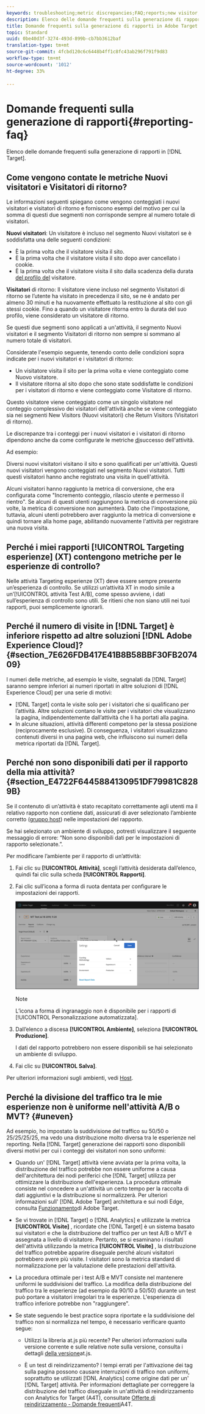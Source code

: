 ```yaml
---
keywords: troubleshooting;metric discrepancies;FAQ;reports;new visitor;new visitors;returning visitor;returning visitors;return visit;new visit
description: Elenco delle domande frequenti sulla generazione di rapporti in Adobe Target.
title: Domande frequenti sulla generazione di rapporti in Adobe Target
topic: Standard
uuid: 0be40d3f-3274-493d-899b-cb7bb3612baf
translation-type: tm+mt
source-git-commit: 4fcbd120c6c6448b4ff1c8fc43ab296f791f9d83
workflow-type: tm+mt
source-wordcount: '1012'
ht-degree: 33%

---
```



# Domande frequenti sulla generazione di rapporti{#reporting-faq}

Elenco delle domande frequenti sulla generazione di rapporti in [!DNL Target].

## Come vengono contate le metriche Nuovi visitatori e Visitatori di ritorno?

Le informazioni seguenti spiegano come vengono conteggiati i nuovi visitatori e visitatori di ritorno e forniscono esempi del motivo per cui la somma di questi due segmenti non corrisponde sempre al numero totale di visitatori.

**Nuovi visitatori**: Un visitatore è incluso nel segmento Nuovi visitatori se è soddisfatta una delle seguenti condizioni:

* È la prima volta che il visitatore visita il sito.
* È la prima volta che il visitatore visita il sito dopo aver cancellato i cookie.
* È la prima volta che il visitatore visita il sito dalla scadenza della durata [del profilo del](/help/c-target/c-visitor-profile/visitor-profile-lifetime.md) visitatore.

**Visitatori** di ritorno: Il visitatore viene incluso nel segmento Visitatori di ritorno se l’utente ha visitato in precedenza il sito, se ne è andato per almeno 30 minuti e ha nuovamente effettuato la restituzione al sito con gli stessi cookie. Fino a quando un visitatore ritorna entro la durata del suo profilo, viene considerato un visitatore di ritorno.

Se questi due segmenti sono applicati a un&#39;attività, il segmento Nuovi visitatori e il segmento Visitatori di ritorno non sempre si sommano al numero totale di visitatori.

Considerate l&#39;esempio seguente, tenendo conto delle condizioni sopra indicate per i nuovi visitatori e i visitatori di ritorno:

* Un visitatore visita il sito per la prima volta e viene conteggiato come Nuovo visitatore.
* Il visitatore ritorna al sito dopo che sono state soddisfatte le condizioni per i visitatori di ritorno e viene conteggiato come Visitatore di ritorno.

Questo visitatore viene conteggiato come un singolo visitatore nel conteggio complessivo dei visitatori dell&#39;attività anche se viene conteggiato sia nei segmenti New Visitors (Nuovi visitatori) che Return Visitors (Visitatori di ritorno).

Le discrepanze tra i conteggi per i nuovi visitatori e i visitatori di ritorno dipendono anche da come configurate le metriche [di](/help/c-activities/r-success-metrics/success-metrics.md)successo dell&#39;attività.

Ad esempio:

Diversi nuovi visitatori visitano il sito e sono qualificati per un&#39;attività. Questi nuovi visitatori vengono conteggiati nel segmento Nuovi visitatori. Tutti questi visitatori hanno anche registrato una visita in quell&#39;attività.

Alcuni visitatori hanno raggiunto la metrica di conversione, che era configurata come &quot;Incremento conteggio, rilascio utente e permesso il rientro&quot;. Se alcuni di questi utenti raggiungono la metrica di conversione più volte, la metrica di conversione non aumenterà. Dato che l&#39;impostazione, tuttavia, alcuni utenti potrebbero aver raggiunto la metrica di conversione e quindi tornare alla home page, abilitando nuovamente l&#39;attività per registrare una nuova visita.

## Perché i miei rapporti [!UICONTROL Targeting esperienze] (XT) contengono metriche per le esperienze di controllo?

Nelle attività Targeting esperienze (XT) deve essere sempre presente un’esperienza di controllo. Se utilizzi un’attività XT in modo simile a un’[!UICONTROL attività Test A/B], come spesso avviene, i dati sull’esperienza di controllo sono utili. Se ritieni che non siano utili nei tuoi rapporti, puoi semplicemente ignorarli.

## Perché il numero di visite in [!DNL Target] è inferiore rispetto ad altre soluzioni [!DNL Adobe Experience Cloud]?{#section_7E626FDB417E41B8B58BBF30FB207409}

I numeri delle metriche, ad esempio le visite, segnalati da [!DNL Target] saranno sempre inferiori ai numeri riportati in altre soluzioni di [!DNL Experience Cloud] per una serie di motivi:

* [!DNL Target] conta le visite solo per i visitatori che si qualificano per l’attività. Altre soluzioni contano le visite per i visitatori che visualizzano la pagina, indipendentemente dall’attività che li ha portati alla pagina.
* In alcune situazioni, attività differenti competono per la stessa posizione (reciprocamente esclusive). Di conseguenza, i visitatori visualizzano contenuti diversi in una pagina web, che influiscono sui numeri della metrica riportati da [!DNL Target].

## Perché non sono disponibili dati per il rapporto della mia attività? {#section_E4722F6445884130951DF79981C8289B}

Se il contenuto di un’attività è stato recapitato correttamente agli utenti ma il relativo rapporto non contiene dati, assicurati di aver selezionato l’ambiente corretto ([gruppo host](/help/administrating-target/hosts.md)) nelle impostazioni del rapporto.

Se hai selezionato un ambiente di sviluppo, potresti visualizzare il seguente messaggio di errore: “Non sono disponibili dati per le impostazioni di rapporto selezionate.”.

Per modificare l’ambiente per il rapporto di un’attività:

1. Fai clic su **[!UICONTROL Attività]**, scegli l’attività desiderata dall’elenco, quindi fai clic sulla scheda **[!UICONTROL Rapporti]**.
1. Fai clic sull’icona a forma di ruota dentata per configurare le impostazioni dei rapporti.

   ![Finestra di dialogo Impostazioni A/B](/help/c-reports/c-report-settings/assets/ab_settings_dialog.png)

   >[!NOTE]
   >
   >L’icona a forma di ingranaggio non è disponibile per i rapporti di [!UICONTROL Personalizzazione automatizzata].

1. Dall’elenco a discesa **[!UICONTROL Ambiente]**, seleziona **[!UICONTROL Produzione]**.

   I dati del rapporto potrebbero non essere disponibili se hai selezionato un ambiente di sviluppo.

1. Fai clic su **[!UICONTROL Salva]**.

Per ulteriori informazioni sugli ambienti, vedi [Host](../administrating-target/hosts.md#concept_516BB01EBFBD4449AB03940D31AEB66E).

## Perché la divisione del traffico tra le mie esperienze non è uniforme nell&#39;attività A/B o MVT? {#uneven}

Ad esempio, ho impostato la suddivisione del traffico su 50/50 o 25/25/25/25, ma vedo una distribuzione molto diversa tra le esperienze nel reporting. Nella [!DNL Target] generazione dei rapporti sono disponibili diversi motivi per cui i conteggi dei visitatori non sono uniformi:

* Quando un&#39; [!DNL Target] attività viene avviata per la prima volta, la distribuzione del traffico potrebbe non essere uniforme a causa dell&#39;architettura dei nodi periferici che [!DNL Target] utilizza per ottimizzare la distribuzione dell&#39;esperienza. La procedura ottimale consiste nel concedere a un&#39;attività un certo tempo per la raccolta di dati aggiuntivi e la distribuzione si normalizzerà. Per ulteriori informazioni sull&#39; [!DNL Adobe Target] architettura e sui nodi Edge, consulta [Funzionamento](/help/c-intro/how-target-works.md)di Adobe Target.
* Se vi trovate in [!DNL Target] o [!DNL Analytics] e utilizzate la metrica **[!UICONTROL Visite]** , ricordate che [!DNL Target] è un sistema basato sui visitatori e che la distribuzione del traffico per un test A/B o MVT è assegnata a livello di visitatore. Pertanto, se si esaminano i risultati dell&#39;attività utilizzando la metrica **[!UICONTROL Visite]** , la distribuzione del traffico potrebbe apparire diseguale perché alcuni visitatori potrebbero avere più visite. I visitatori sono la metrica standard di normalizzazione per la valutazione delle prestazioni dell&#39;attività.
* La procedura ottimale per i test A/B e MVT consiste nel mantenere uniformi le suddivisioni del traffico. La modifica della distribuzione del traffico tra le esperienze (ad esempio da 90/10 a 50/50) durante un test può portare a visitatori irregolari tra le esperienze. L&#39;esperienza di traffico inferiore potrebbe non &quot;raggiungere&quot;.
* Se state seguendo le best practice sopra riportate e la suddivisione del traffico non si normalizza nel tempo, è necessario verificare quanto segue:

   * Utilizzi la libreria at.js più recente? Per ulteriori informazioni sulla versione corrente e sulle relative note sulla versione, consulta i dettagli [della versione](/help/c-implementing-target/c-implementing-target-for-client-side-web/target-atjs-versions.md)at.js.

   * È un test di reindirizzamento? I tempi errati per l&#39;attivazione dei tag sulla pagina possono causare interruzioni di traffico non uniformi, soprattutto se utilizzati [!DNL Analytics] come origine dati per un&#39; [!DNL Target] attività. Per informazioni dettagliate per correggere la distribuzione del traffico diseguale in un&#39;attività di reindirizzamento con Analytics for Target (A4T), consultate [Offerte di reindirizzamento - Domande frequenti](/help/c-integrating-target-with-mac/a4t/r-a4t-faq/a4t-faq-redirect-offers.md)A4T.
